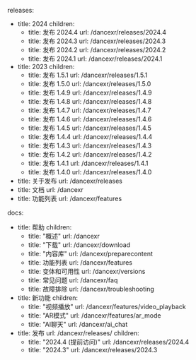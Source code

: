 releases:
  - title: 2024
    children:
    - title: 发布 2024.4
      url: /dancexr/releases/2024.4
    - title: 发布 2024.3
      url: /dancexr/releases/2024.3
    - title: 发布 2024.2
      url: /dancexr/releases/2024.2
    - title: 发布 2024.1
      url: /dancexr/releases/2024.1
  - title: 2023
    children:
    - title: 发布 1.5.1
      url: /dancexr/releases/1.5.1
    - title: 发布 1.5.0
      url: /dancexr/releases/1.5.0
    - title: 发布 1.4.9
      url: /dancexr/releases/1.4.9
    - title: 发布 1.4.8
      url: /dancexr/releases/1.4.8
    - title: 发布 1.4.7
      url: /dancexr/releases/1.4.7
    - title: 发布 1.4.6
      url: /dancexr/releases/1.4.6
    - title: 发布 1.4.5
      url: /dancexr/releases/1.4.5
    - title: 发布 1.4.4
      url: /dancexr/releases/1.4.4
    - title: 发布 1.4.3
      url: /dancexr/releases/1.4.3
    - title: 发布 1.4.2
      url: /dancexr/releases/1.4.2
    - title: 发布 1.4.1
      url: /dancexr/releases/1.4.1
    - title: 发布 1.4.0
      url: /dancexr/releases/1.4.0
  - title: 关于发布
    url: /dancexr/releases
  - title: 文档
    url: /dancexr
  - title: 功能列表
    url: /dancexr/features

docs:
  - title: 帮助
    children:
      - title: "概述"
        url: /dancexr
      - title: "下载"
        url: /dancexr/download
      - title: "内容库"
        url: /dancexr/preparecontent
      - title: 功能列表
        url: /dancexr/features
      - title: 变体和可用性
        url: /dancexr/versions
      - title: 常见问题
        url: /dancexr/faq
      - title: 故障排除
        url: /dancexr/troubleshooting
  - title: 新功能
    children:
      - title: "视频播放"
        url: /dancexr/features/video_playback
      - title: "AR模式"
        url: /dancexr/features/ar_mode
      - title: "AI聊天"
        url: /dancexr/ai_chat
  - title: 发布
    url: /dancexr/releases/
    children:
    - title: "2024.4 (提前访问)"
      url: /dancexr/releases/2024.4
    - title: "2024.3"
      url: /dancexr/releases/2024.3
